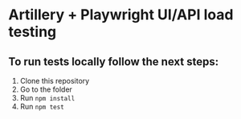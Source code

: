 # Artillery + Playwright UI/API load testing
## To run tests locally follow the next steps:
1. Clone this repository
2. Go to the folder
3. Run `npm install`
4. Run `npm test`